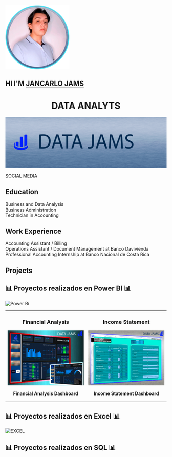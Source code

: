 <img src="TP1/Perfil%20circular.png" width="200" alt="Logo de Jancarlo Jams">
<div align="left">
<h2 align="left"> HI I'M <a href="https://beacons.ai/data_jams">JANCARLO JAMS</a></h2>
  
<div align="center">
<h1 align="center">DATA ANALYTS</h1>
</div>
<img src="TP1/Banner 3.png">

[SOCIAL MEDIA](https://beacons.ai/data_jams)

## Education
Business and Data Analysis                                                                                                                                                   
Business Administration                                                                                                                                                      
Technician in Accounting                                                                                                                                                     

## Work Experience
Accounting Assistant / Billing                                                                                                                                                                                                
Operations Assistant / Document Management at Banco Davivienda                                                                                                                                                                
Professional Accounting Internship at Banco Nacional de Costa Rica                                                                                                                                                            

## Projects


## 📊 **Proyectos realizados en Power BI** 📊
![Power Bi](https://img.shields.io/badge/power_bi-F2C811?style=for-the-badge&logo=powerbi&logoColor=black)

<table>
<tr>
<td width="50%">
<h3 align="center">Financial Analysis</h3>
<div align="center">
<a href="https://app.powerbi.com/view?r=eyJrIjoiYWQ2YzJkNjEtZjJkNS00YjBlLTliODItMjQwY2Y0NDZjMjk3IiwidCI6ImRmODY3OWNkLWE4MGUtNDVkOC05OWFjLWM4M2VkN2ZmOTVhMCJ9" target="_blank"><img src="TP1/Miaturas/04 - Miniatura Finaciero enfocado en ingresos y gastos.png" width="240" height="171" alt="POWER BI"></a>

<strong>Financial Analysis Dashboard<strong>
                                                                                      
</td>

<td width="50%">
<h3 align="center">Income Statement</h3>
<div align="center">                                       
<a href="https://app.powerbi.com/view?r=eyJrIjoiZmU5NzMzY2EtMGRjZi00Mjg3LWEzZmUtMDc0ZTM5Mjg2Zjk1IiwidCI6ImRmODY3OWNkLWE4MGUtNDVkOC05OWFjLWM4M2VkN2ZmOTVhMCJ9" target="_blank"><img src="TP1/Miaturas/03 - Miniatura Income statement.png" width="240" height="171" alt="POWER BI"></a>

<strong>Income Statement Dashboard<strong>
</div>                                                             
</table>                                                                                 


## 📊 **Proyectos realizados en Excel** 📊
![EXCEL](https://img.shields.io/badge/Microsoft_Excel-217346?style=for-the-badge&logo=microsoft-excel&logoColor=white)

## 📊 **Proyectos realizados en SQL** 📊
